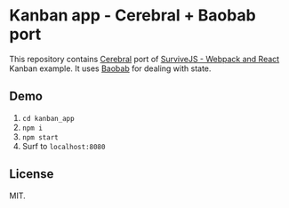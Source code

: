 # Kanban app - Cerebral + Baobab port

This repository contains [Cerebral](http://christianalfoni.com/cerebral) port of [SurviveJS - Webpack and React](http://survivejs.com/) Kanban example. It uses [Baobab](https://github.com/Yomguithereal/baobab) for dealing with state.

## Demo

1. `cd kanban_app`
2. `npm i`
3. `npm start`
4. Surf to `localhost:8080`

## License

MIT.
